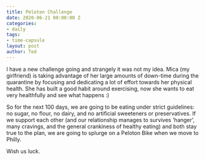 ```yaml
---
title: Peloton Challenge
date: 2020-06-21 00:00:00 Z
categories:
- daily
tags:
- time-capsule
layout: post
author: Ted
---
```


I have a new challenge going and strangely it was not my idea. Mica (my girlfriend) is taking advantage of her large amounts of down-time during the quarantine by focusing and dedicating a lot of effort towards her physical health. She has built a good habit around exercising, now she wants to eat very healthfully and see what happens :)

So for the next 100 days, we are going to be eating under strict guidelines: no sugar, no flour, no dairy, and no artificial sweeteners or preservatives. If we support each other (and our relationship manages to survives 'hanger', many cravings, and the general crankiness of healthy eating) and both stay true to the plan, we are going to splurge on a Peloton Bike when we move to Philly.

Wish us luck.
